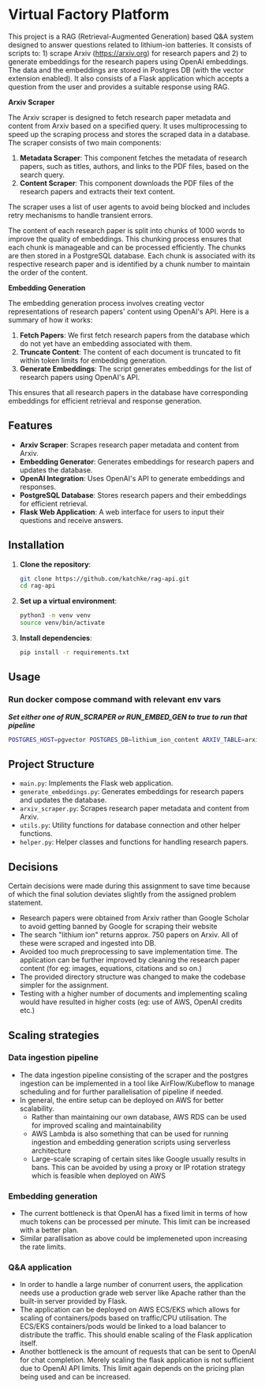 # Virtual Factory Platform

This project is a RAG (Retrieval-Augmented Generation) based Q&A system designed to answer questions related to lithium-ion batteries. It consists of scripts to: 1) scrape Arxiv (https://arxiv.org) for research papers and 2) to generate embeddings for the research papers using OpenAI embeddings. The data and the embeddings are stored in Postgres DB (with the vector extension enabled). It also consists of a Flask application which accepts a question from the user and provides a suitable response using RAG.

**Arxiv Scraper**

The Arxiv scraper is designed to fetch research paper metadata and content from Arxiv based on a specified query. It uses multiprocessing to speed up the scraping process and stores the scraped data in a database. The scraper consists of two main components:

1. **Metadata Scraper**: This component fetches the metadata of research papers, such as titles, authors, and links to the PDF files, based on the search query.
2. **Content Scraper**: This component downloads the PDF files of the research papers and extracts their text content.

The scraper uses a list of user agents to avoid being blocked and includes retry mechanisms to handle transient errors. 

The content of each research paper is split into chunks of 1000 words to improve the quality of embeddings. This chunking process ensures that each chunk is manageable and can be processed efficiently. The chunks are then stored in a PostgreSQL database. Each chunk is associated with its respective research paper and is identified by a chunk number to maintain the order of the content.

**Embedding Generation**

The embedding generation process involves creating vector representations of research papers' content using OpenAI's API. Here is a summary of how it works:

1. **Fetch Papers**: We first fetch research papers from the database which do not yet have an embedding associated with them.
2. **Truncate Content**: The content of each document is truncated to fit within token limits for embedding generation.
3. **Generate Embeddings**: The script generates embeddings for the list of research papers using OpenAI's API.

This ensures that all research papers in the database have corresponding embeddings for efficient retrieval and response generation.

## Features

- **Arxiv Scraper**: Scrapes research paper metadata and content from Arxiv.
- **Embedding Generator**: Generates embeddings for research papers and updates the database.
- **OpenAI Integration**: Uses OpenAI's API to generate embeddings and responses.
- **PostgreSQL Database**: Stores research papers and their embeddings for efficient retrieval.
- **Flask Web Application**: A web interface for users to input their questions and receive answers.


## Installation

1. **Clone the repository**:
    ```bash
    git clone https://github.com/katchke/rag-api.git
    cd rag-api
    ```

2. **Set up a virtual environment**:
    ```bash
    python3 -m venv venv
    source venv/bin/activate
    ```

3. **Install dependencies**:
    ```bash
    pip install -r requirements.txt
    ```

## Usage

### Run docker compose command with relevant env vars

***Set either one of RUN_SCRAPER or RUN_EMBED_GEN to true to run that pipeline***
```bash
POSTGRES_HOST=pgvector POSTGRES_DB=lithium_ion_content ARXIV_TABLE=arxiv POSTGRES_USER=postgres POSTGRES_PASSWORD=password RUN_SCRAPER=false RUN_EMBED_GEN=false OPENAI_API_KEY=<API_KEY> docker-compose -f docker-compose.yml up
```

## Project Structure

- `main.py`: Implements the Flask web application.
- `generate_embeddings.py`: Generates embeddings for research papers and updates the database.
- `arxiv_scraper.py`: Scrapes research paper metadata and content from Arxiv.
- `utils.py`: Utility functions for database connection and other helper functions.
- `helper.py`: Helper classes and functions for handling research papers.


## Decisions
Certain decisions were made during this assignment to save time because of which the final solution deviates slightly from the assigned problem statement. 

- Research papers were obtained from Arxiv rather than Google Scholar to avoid getting banned by Google for scraping their website
- The search "lithium ion" returns approx. 750 papers on Arxiv. All of these were scraped and ingested into DB.
- Avoided too much preprocessing to save implementation time. The application can be further improved by cleaning the research paper content (for eg: images, equations, citations and so on.)
- The provided directory structure was changed to make the codebase simpler for the assignment.
- Testing with a higher number of documents and implementing scaling would have resulted in higher costs (eg: use of AWS, OpenAI credits etc.)


## Scaling strategies
### Data ingestion pipeline
- The data ingestion pipeline consisting of the scraper and the postgres ingestion can be implemented in a tool like AirFlow/Kubeflow to manage scheduling and for further parallelisation of pipeline if needed.
- In general, the entire setup can be deployed on AWS for better scalability. 
    - Rather than maintaining our own database, AWS RDS can be used for improved scaling and maintainability
    - AWS Lambda is also something that can be used for running ingestion and embedding generation scripts using serverless architecture
    - Large-scale scraping of certain sites like Google usually results in bans. This can be avoided by using a proxy or IP rotation strategy which is feasible when deployed on AWS


### Embedding generation 
- The current bottleneck is that OpenAI has a fixed limit in terms of how much tokens can be processed per minute. This limit can be increased with a better plan. 
- Similar parallisation as above could be implemeneted upon increasing the rate limits.


### Q&A application
- In order to handle a large number of conurrent users, the application needs use a production grade web server like Apache rather than the built-in server provided by Flask.
- The application can be deployed on AWS ECS/EKS which allows for scaling of containers/pods based on traffic/CPU utilisation. The ECS/EKS containers/pods would be linked to a load balancer to distribute the traffic. This should enable scaling of the Flask application itself.
- Another bottleneck is the amount of requests that can be sent to OpenAI for chat completion. Merely scaling the flask application is not sufficient due to OpenAI API limits. This limit again depends on the pricing plan being used and can be increased. 